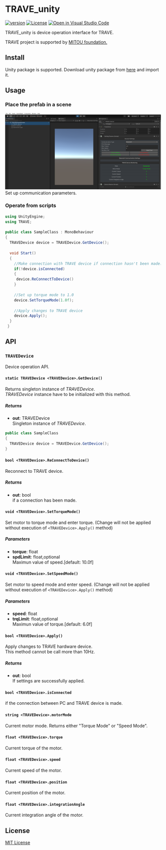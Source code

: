 # TRAVE_unity
[![version](https://img.shields.io/badge/version-v0.0.1-brightgreen)](https://github.com/krocky-cooky/TRAVE_unity/releases/tag/v0.0.1)
[![License](https://img.shields.io/badge/License-MIT-red)](https://github.com/krocky-cooky/TRAVE_unity/blob/main/LICENSE)
[![Open in Visual Studio Code](https://img.shields.io/static/v1?logo=visualstudiocode&label=&message=Open%20in%20Visual%20Studio%20Code&labelColor=2c2c32&color=007acc&logoColor=007acc)](https://open.vscode.dev/krocky-cooky/TRAVE_unity)

TRAVE_unity is device operation interface for TRAVE.

TRAVE project is supported by [MITOU foundation.](https://www.ipa.go.jp/jinzai/mitou/outline.html#:~:text=%E3%80%8C%E6%9C%AA%E8%B8%8F%E3%80%8D%E3%81%AF%E3%80%81%E7%B5%8C%E6%B8%88%E7%94%A3%E6%A5%AD,%E8%82%B2%E3%81%A6%E3%82%8B%E3%81%9F%E3%82%81%E3%81%AE%E4%BA%8B%E6%A5%AD%E3%81%A7%E3%81%99%E3%80%82)

## Install
Unity package is supported. 
Download unity package from [here](https://github.com/krocky-cooky/TRAVE_unity/releases) and import it.

## Usage
### Place the prefab in a scene
![Inspector of the prefab](./Image/inspector_image.png)
 Set up communication parameters.
### Operate from scripts
``` csharp
using UnityEngine;
using TRAVE;

public class SampleClass : MonoBehaviour
{
  TRAVEDevice device = TRAVEDevice.GetDevice();
  
  void Start()
  {
    //Make connection with TRAVE device if connection hasn't been made.
    if(!device.isConnected)
    {
     device.ReConnectToDevice()
    }
    
    //Set up torque mode to 1.0
    device.SetTorqueMode(1.0f);
    
    //Apply changes to TRAVE device
    device.Apply();
  }
 }
```
## API
### `TRAVEDevice`
Device operation API.

#### `static TRAVEDevice <TRAVEDevice>.GetDevice()`
Returns singleton instance of _TRAVEDevice_.  
_TRAVEDevice_ instance have to be initialized with this method.
##### Returns
- **out**: TRAVEDevice  
Singleton instance of _TRAVEDevice_.
```csharp
public class SampleClass 
{
  TRAVEDevice device = TRAVEDevice.GetDevice();
}
```

#### `bool <TRAVEDevice>.ReConnectToDevice()`
Reconnect to TRAVE device.
##### Returns
- **out**: bool  
if a connection has been made.

#### `void <TRAVEDevice>.SetTorqueMode()`
Set motor to torque mode and enter torque. (Change will not be applied without execution of `<TRAVEDevice>.Apply()` method)
##### Parameters
- **torque**: float
- **spdLimit**: float,optional  
Maximun value of speed.[default: 10.0f]

#### `void <TRAVEDevice>.SetSpeedMode()`
Set motor to speed mode and enter speed. (Change will not be applied without execution of `<TRAVEDevice>.Apply()` method)
##### Parameters
- **speed**: float
- **trqLimit**: float,optional  
Maximun value of torque.[default: 6.0f]

#### `bool <TRAVEDevice>.Apply()` 
Apply changes to TRAVE hardware device.  
This method cannot be call more than 10Hz.
##### Returns
- **out**: bool  
If settings are successfully applied.

#### `bool <TRAVEDevice>.isConnected`
if the connection between PC and TRAVE device is made.

#### `string <TRAVEDevice>.motorMode`
Current motor mode.
Returns either "Torque Mode" or "Speed Mode".

#### `float <TRAVEDevice>.torque`
Current torque of the motor.

#### `float <TRAVEDevice>.speed`
Current speed of the motor.

#### `float <TRAVEDevice>.position`
Current position of the motor.

#### `float <TRAVEDevice>.integrationAngle`
Current integration angle of the motor.

## License
[MIT License](https://github.com/krocky-cooky/TRAVE_unity/blob/main/LICENSE)
